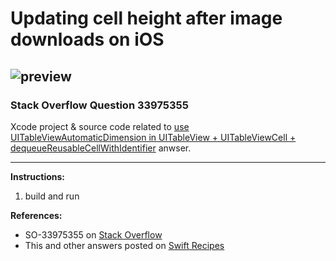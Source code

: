 # Updating cell height after image downloads on iOS

![preview](https://i.stack.imgur.com/19Vt1.png)
---

### Stack Overflow Question 33975355
Xcode project & source code related to [use UITableViewAutomaticDimension in UITableView + UITableViewCell + dequeueReusableCellWithIdentifier](http://stackoverflow.com/a/34079027/218152) anwser.

---

**Instructions:**

1. build and run

**References:**

- SO-33975355 on [Stack Overflow](http://stackoverflow.com/questions/33975355/updating-cell-height-after-image-downloads)
- This and other answers posted on [Swift Recipes](http://swiftarchitect.com/recipes/)

